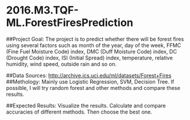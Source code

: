 # 2016.M3.TQF-ML.ForestFiresPrediction
##Project Goal:
The project is to predict whether there will be forest fires using several factors such as month of the year, day of the week, FFMC (Fine Fuel Moisture Code) index, DMC (Duff Moisture Code) index, DC (Drought Code) index, ISI (Initial Spread) index, temperature, relative humidity, wind speed, outside rain and so on.

##Data Sources:
http://archive.ics.uci.edu/ml/datasets/Forest+Fires
  
##Methology:
Mainly use Logistic Regression, SVM, Decision Tree. If possible, I will try random forest and other methods and compare these results.

##Expected Results:
Visualize the results. Calculate and compare accuracies of different methods. Then choose the best one.

